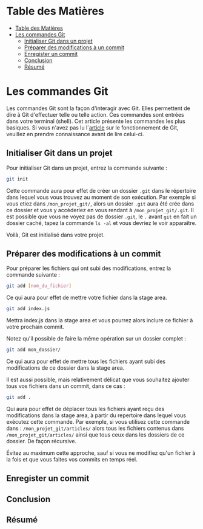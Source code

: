 # Table des Matières

- [Table des Matières](#table-des-matières)
- [Les commandes Git](#les-commandes-git)
  - [Initialiser Git dans un projet](#initialiser-git-dans-un-projet)
  - [Préparer des modifications à un commit](#préparer-des-modifications-à-un-commit)
  - [Enregister un commit](#enregister-un-commit)
  - [Conclusion](#conclusion)
  - [Résumé](#résumé)

# Les commandes Git

Les commandes Git sont la façon d'interagir avec Git. Elles permettent de dire à Git d'effectuer telle ou telle action. Ces commandes sont entrées dans votre terminal (shell). Cet article présente les commandes les plus basiques. Si vous n'avez pas lu l`[article](../../03-git-functions/fr/article.md) sur le fonctionnement de Git, veuillez en prendre connaissance avant de lire celui-ci.

## Initialiser Git dans un projet

Pour initialiser Git dans un projet, entrez la commande suivante :

```sh
git init
```

Cette commande aura pour effet de créer un dossier `.git` dans le répertoire dans lequel vous vous trouvez au moment de son exécution. Par exemple si vous etiez dans `/mon_projet_git/`, alors un dossier `.git` aura été crée dans ce dossier et vous y accèderiez en vous rendant à `/mon_projet_git/.git`. Il est possible que vous ne voyez pas de dossier `.git`, le `.` avant `git` en fait un dossier caché, tapez la commande `ls -al` et vous devriez le voir apparaître.

Voilà, Git est initialisé dans votre projet.

## Préparer des modifications à un commit

Pour préparer les fichiers qui ont subi des modifications, entrez la commande suivante :

```sh
git add [nom_du_fichier]
```

Ce qui aura pour effet de mettre votre fichier dans la stage area.

```sh
git add index.js
```

Mettra index.js dans la stage area et vous pourrez alors inclure ce fichier à votre prochain commit.

Notez qu'il possible de faire la même opération sur un dossier complet :

```sh
git add mon_dossier/
```

Ce qui aura pour effet de mettre tous les fichiers ayant subi des modifications de ce dossier dans la stage area.

Il est aussi possible, mais relativement délicat que vous souhaitez ajouter tous vos fichiers dans un commit, dans ce cas :

```sh
git add .
```

Qui aura pour effet de déplacer tous les fichiers ayant reçu des modifications dans la stage area, à partir du repertoire dans lequel vous exécutez cette commande. Par exemple, si vous utilisez cette commande dans : `/mon_projet_git/articles/` alors tous les fichiers contenus dans `/mon_projet_git/articles/` ainsi que tous ceux dans les dossiers de ce dossier. De façon récursive.

Évitez au maximum cette approche, sauf si vous ne modifiez qu'un fichier à la fois et que vous faites vos commits en temps réel.

## Enregister un commit

## Conclusion

## Résumé